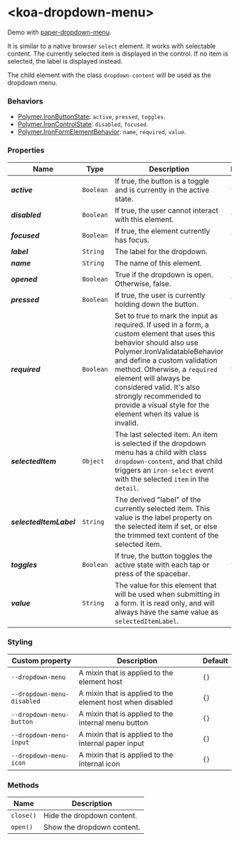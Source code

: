 # &lt;koa-dropdown-menu&gt;

Demo with [paper-dropdown-menu](https://elements.polymer-project.org/elements/paper-dropdown-menu?view=demo).

It is similar to a native browser `select` element. It works with selectable content. The currently selected item is displayed in the control. If no item is selected, the label is displayed instead.

The child element with the class `dropdown-content` will be used as the dropdown menu.

### Behaviors

* [Polymer.IronButtonState](https://elements.polymer-project.org/elements/iron-behaviors?active=Polymer.IronButtonState): `active`, `pressed`, `toggles`.
* [Polymer.IronControlState](https://elements.polymer-project.org/elements/iron-behaviors?active=Polymer.IronControlState): `disabled`, `focused`.
* [Polymer.IronFormElementBehavior](https://elements.polymer-project.org/elements/iron-form-element-behavior): `name`, `required`, `value`.

### Properties

Name | Type | Description | Default
-----|------|-------------|--------
***active*** | `Boolean` | If true, the button is a toggle and is currently in the active state. | `false`
***disabled*** | `Boolean` | If true, the user cannot interact with this element. | `false`
***focused*** | `Boolean` | If true, the element currently has focus. | `false`
***label*** | `String` | The label for the dropdown. |
***name*** | `String` | The name of this element. |
***opened*** | `Boolean` | True if the dropdown is open. Otherwise, false. | `false`
***pressed*** | `Boolean` | If true, the user is currently holding down the button. | `false`
***required*** | `Boolean` | Set to true to mark the input as required. If used in a form, a custom element that uses this behavior should also use Polymer.IronValidatableBehavior and define a custom validation method. Otherwise, a `required` element will always be considered valid. It's also strongly recommended to provide a visual style for the element when its value is invalid. | `false`
***selectedItem*** | `Object` | The last selected item. An item is selected if the dropdown menu has a child with class `dropdown-content`, and that child triggers an `iron-select` event with the selected `item` in the `detail`. |
***selectedItemLabel*** | `String` | The derived "label" of the currently selected item. This value is the label property on the selected item if set, or else the trimmed text content of the selected item. |
***toggles*** | `Boolean` | If true, the button toggles the active state with each tap or press of the spacebar. | `false`
***value*** | `String` | The value for this element that will be used when submitting in a form. It is read only, and will always have the same value as `selectedItemLabel`. |

### Styling

Custom property | Description | Default
----------------|-------------|--------
`--dropdown-menu` | A mixin that is applied to the element host | `{}`
`--dropdown-menu-disabled` | A mixin that is applied to the element host when disabled | `{}`
`--dropdown-menu-button` | A mixin that is applied to the internal menu button | `{}`
`--dropdown-menu-input` | A mixin that is applied to the internal paper input | `{}`
`--dropdown-menu-icon` | A mixin that is applied to the internal icon | `{}`

### Methods

Name | Description
-----|------------
`close()` | Hide the dropdown content.
`open()` | Show the dropdown content.
